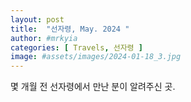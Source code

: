 ```yaml
---
layout: post
title:  "선자령, May. 2024 "
author: #mrkyia
categories: [ Travels, 선자령 ]
image: #assets/images/2024-01-18_3.jpg
---
```

몇 개월 전 선자령에서 만난 분이 알려주신 곳.
